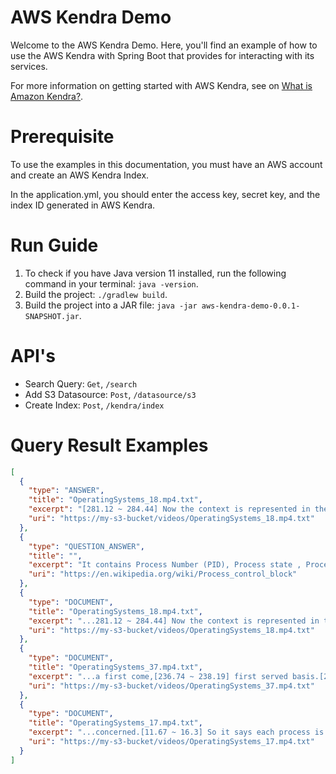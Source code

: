 # AWS Kendra Demo
Welcome to the AWS Kendra Demo. Here, you'll find an example of how to use the AWS Kendra with Spring Boot that provides for interacting with its services.

For more information on getting started with AWS Kendra, see on [What is Amazon Kendra?](https://docs.aws.amazon.com/kendra/latest/dg/what-is-kendra.html).



# Prerequisite
To use the examples in this documentation, you must have an AWS account and create an AWS Kendra Index.

In the application.yml, you should enter the access key, secret key, and the index ID generated in AWS Kendra.


# Run Guide
1. To check if you have Java version 11 installed, run the following command in your terminal: `java -version`. 
2. Build the project: `./gradlew build`.
3. Build the project into a JAR file: `java -jar aws-kendra-demo-0.0.1-SNAPSHOT.jar`.

# API's
- Search Query: `Get`, `/search`
- Add S3 Datasource: `Post`, `/datasource/s3`
- Create Index: `Post`, `/kendra/index`

# Query Result Examples
```json
[
  {
    "type": "ANSWER",
    "title": "OperatingSystems_18.mp4.txt",
    "excerpt": "[281.12 ~ 284.44] Now the context is represented in the PCB of the process.[284.45 ~ 289.44] Now PCB stands for process control block which we studied in the previous lecture and we [289.44 ~ 294.07] saw what are the things we have in a process control block that represents a particular process.[294",
    "uri": "https://my-s3-bucket/videos/OperatingSystems_18.mp4.txt"
  },
  {
    "type": "QUESTION_ANSWER",
    "title": "",
    "excerpt": "It contains Process Number (PID), Process state , Process scheduling state, Process structuring information, Interprocess communication information, Program Counter (PC), CPU Registers, CPU Scheduling Information,Memory Management Information,  Accounting Information",
    "uri": "https://en.wikipedia.org/wiki/Process_control_block"
  },
  {
    "type": "DOCUMENT",
    "title": "OperatingSystems_18.mp4.txt",
    "excerpt": "...281.12 ~ 284.44] Now the context is represented in the PCB of the process.[284.45 ~ 289.44] Now PCB stands for process control block which we studied in the previous lecture and we [289.44 ~ 294.07] saw what are the things we have in a process...",
    "uri": "https://my-s3-bucket/videos/OperatingSystems_18.mp4.txt"
  },
  {
    "type": "DOCUMENT",
    "title": "OperatingSystems_37.mp4.txt",
    "excerpt": "...a first come,[236.74 ~ 238.19] first served basis.[238.5 ~ 242.24] So what happens is when a process enters the ridicu,[242.25 ~ 245.57] it's PCB is linked onto the tail of the Q.[245.58 ~ 249.12] So we have studied about the different state that the process can be in.[249.3 ~ 252.69...",
    "uri": "https://my-s3-bucket/videos/OperatingSystems_37.mp4.txt"
  },
  {
    "type": "DOCUMENT",
    "title": "OperatingSystems_17.mp4.txt",
    "excerpt": "...concerned.[11.67 ~ 16.3] So it says each process is represented in the operating system by a [16.3 ~ 19.43] process controlled blog abbreviated as PCB,[19.7 ~ 22.27] and it is also called a task control blog...",
    "uri": "https://my-s3-bucket/videos/OperatingSystems_17.mp4.txt"
  }
]
```